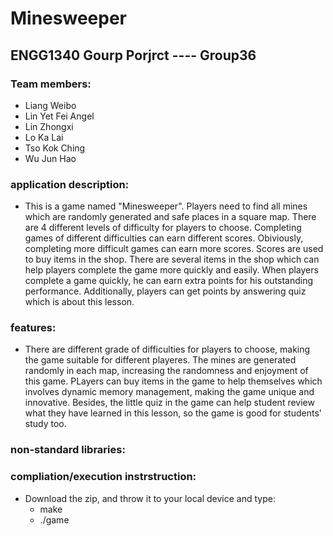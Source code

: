 # Minesweeper
## ENGG1340 Gourp Porjrct ---- Group36
### Team members:
- Liang Weibo
- Lin Yet Fei Angel
- Lin Zhongxi
- Lo Ka Lai
- Tso Kok Ching
- Wu Jun Hao

### application description:
- This is a game named "Minesweeper". Players need to find all mines which are randomly generated and safe places in a square map. There are 4 different levels of difficulty for players to choose. Completing games of different difficulties can earn different scores. Obiviously, completing more difficult games can earn more scores. Scores are used to buy items in the shop. There are several items in the shop which can help players complete the game more quickly and easily. When players complete a game quickly, he can earn extra points for his outstanding performance. Additionally, players can get points by answering quiz which is about this lesson.

### features:
- There are different grade of difficulties for players to choose, making the game suitable for different playeres. The mines are generated randomly in each map, increasing the randomness and enjoyment of this game. PLayers can buy items in the game to help themselves which involves dynamic memory management, making the game unique and innovative. Besides, the little quiz in the game can help student review what they have learned in this lesson, so the game is good for students' study too.

### non-standard libraries:

### compliation/execution instrstruction:
- Download the zip, and throw it to your local device and type: 
  - make
  - ./game 
